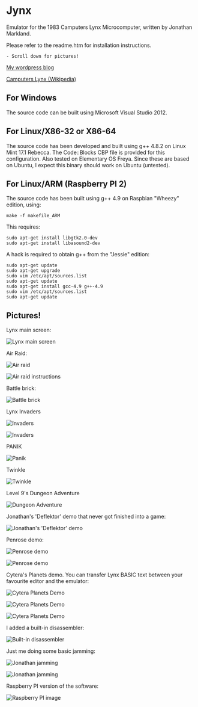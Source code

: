 
Jynx
====

Emulator for the 1983 Camputers Lynx Microcomputer, written by Jonathan Markland.

Please refer to the readme.htm for installation instructions.

    - Scroll down for pictures!

[My wordpress blog](https://jynxemulator.wordpress.com/)

[Camputers Lynx (Wikipedia)](https://en.wikipedia.org/wiki/Camputers_Lynx)

	
For Windows
-----------
The source code can be built using Microsoft Visual Studio 2012.


For Linux/X86-32 or X86-64
--------------------------
The source code has been developed and built using g++ 4.8.2 on Linux Mint 17.1 Rebecca.
The Code::Blocks CBP file is provided for this configuration. 
Also tested on Elementary OS Freya.
Since these are based on Ubuntu, I expect this binary should work on Ubuntu (untested).


For Linux/ARM  (Raspberry PI 2)
-------------------------------
The source code has been built using g++ 4.9 on Raspbian "Wheezy" edition, using:

	make -f makefile_ARM

This requires:

	sudo apt-get install libgtk2.0-dev
	sudo apt-get install libasound2-dev

A hack is required to obtain g++ from the "Jessie" edition:

	sudo apt-get update
	sudo apt-get upgrade
	sudo vim /etc/apt/sources.list
	sudo apt-get update
	sudo apt-get install gcc-4.9 g++-4.9
	sudo vim /etc/apt/sources.list
	sudo apt-get update

	
Pictures!
---------

Lynx main screen:

![Lynx main screen](/Images/lynxmainscreen.gif)

Air Raid:

![Air raid](/Images/airraid2.gif)

![Air raid instructions](/Images/airraid1.gif)

Battle brick:

![Battle brick](/Images/battlebrick.gif)

Lynx Invaders

![Invaders](/Images/lynxinvaders1.gif)

![Invaders](/Images/lynxinvaders2.gif)

PANIK

![Panik](/Images/panik.jpg)

Twinkle

![Twinkle](/Images/twinkle3.gif)

Level 9's Dungeon Adventure

![Dungeon Adventure](/Images/dungeon2.gif)

Jonathan's 'Deflektor' demo that never got finished into a game:

![Jonathan's 'Deflektor' demo](/Images/deflektor7.jpg)

Penrose demo:

![Penrose demo](/Images/penrose1.gif)

![Penrose demo](/Images/penrose2.gif)

Cytera's Planets demo.  You can transfer Lynx BASIC text
between your favourite editor and the emulator:

![Cytera Planets Demo](/Images/planets4.gif)

![Cytera Planets Demo](/Images/planets1.gif)

![Cytera Planets Demo](/Images/planets5.gif)

I added a built-in disassembler:

![Built-in disassembler](/Images/disasm.gif)

Just me doing some basic jamming:

![Jonathan jamming](/Images/jam1.gif)

![Jonathan jamming](/Images/jamming3.jpg)

Raspberry PI version of the software:

![Raspberry PI image](/Images/jynx-on-the-pi-2.jpg)

